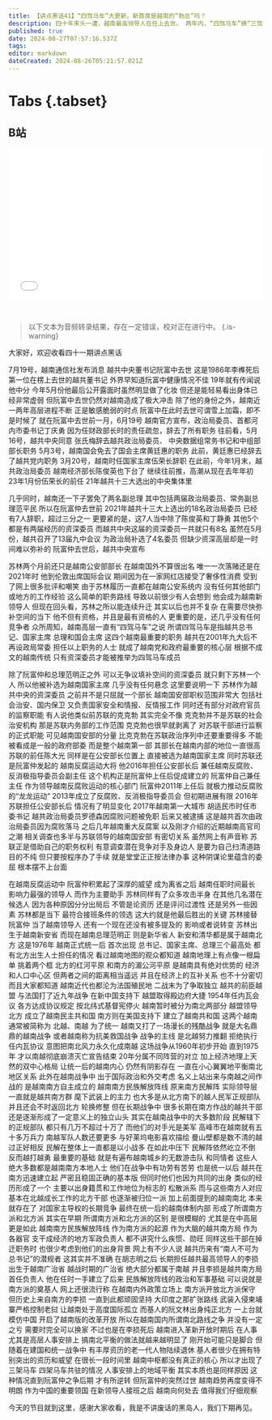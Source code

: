 ```yaml
---
title: 【讲点黑话41】“四驾马车”大更新，新首席是越南的“勃总”吗？
description: 四十年来头一遭，越南最高领导人在任上去世。 两年内，“四驾马车”换“三驾”去“四人”，天翻地覆。 “新”首席苏林履历单一，名声不显，他是谁？凭什么接班？
published: true
date: 2024-08-27T07:57:16.537Z
tags: 
editor: markdown
dateCreated: 2024-08-26T05:21:57.021Z
---
```


# Tabs {.tabset}

## B站

<div style="position: relative; padding: 30% 45%;">
<iframe style="position: absolute; width: 100%; height: 100%; left: 0; top: 0;" src="//player.bilibili.com/player.html?&bvid=BV1w142187SD&page=1&as_wide=1&high_quality=1&danmaku=1&autoplay=0" scrolling="no" border="0" frameborder="no" framespacing="0" allowfullscreen="true"></iframe>
</div>


#

> 以下文本为音频转录结果，存在一定错误，校对正在进行中。
{.is-warning}

大家好，欢迎收看四十一期讲点黑话

7月19号，越南通信社发布消息
越共中央董书记阮富中去世
这是1986年李榫死后第一位在楞上去世的越共董书记
外界早知道阮富中健康情况不佳
19年就有传闻说他中分
今年5月份他最后公开露面时虽然明显做了化妆
但还是能轻易看出身体已经非常虚弱
但阮富中去世仍然对越南造成了极大冲击
除了他的身份之外，越南近一两年高层进程不断
正是敏感脆弱的时点
阮富中在此时去世可谓雪上加霜，即不是时候了
就在阮富中去世前一月，6月19号
越南官方宣布，政治局委员、首都河内市委书记丁庆勇
因为任财政部长时的责任疏忽，辞去了所有职务
往前看，5月16号，越共中央同意
张氏梅辞去越共政治局委员、
中央数据组常务书记和中组部部长职务
5月3号，越南国会免去了国会主席黄廷惠的职务
此前，黄廷惠已经辞去了越共党内职务
3月20号，越南时任国家主席伍荣长辞职
在此前，今年1月末，越共政治局委员
越南经济部长陈俊英也下台了
继续往前推，高潮从现在去年年初
23年1月份伍荣长的前任
21年越共十三大选出的中央集体里
 
几乎同时，越南还一下子罢免了两名副总理
其中包括两届政治局委员、常务副总理范平民
所以在阮富仲去世前
2021年越共十三大上选出的18名政治局委员
已经有7人辞职，超过三分之一
更要紧的是，这7人当中除了陈俊英和丁静勇
其他5个都是有两届经历的资深委员
而越共中央这届的资深委员一共就只有8名
虽然在5月份，越共召开了13届九中会议
为政治局补选了4名委员
但缺少资深高层却是一时间难以弥补的
阮富仲去世后，越共中央宣布
 
苏林两个月前还只是越南公安部部长
在越南国外不算很出名
唯一一次落赌还是在2021年时
他到伦敦出席国际会议
期间因为在一家网红店接受了奢侈性消费
受到了网上很多批评和嘲笑
由于苏林履历一直都在越南公安系统内
没有任何其他部门或地方的工作经验
这么简单的职务路线
导致以前很少有人会想到
他会成为越南新领导人
但现在回头看，苏林之所以能连续升迁
其实以后也并不复杂
在需要尽快弥补空间的当下
他不但有资格，并且是最有资格的人
更重要的是，还几乎没有任何竞争者
众所周知，越南高层一直有“四驾马车”之说
所谓四驾马车是指越共总书记、国家主席
总理和国会主席
这四个越南最重要的职务
越共在2001年九大后不再设政局常委
担任以上职务的人士
就成了越南党和政府最重要的核心层
根据不成文的越南传统
只有资深委员才能被推举为四驾马车成员
 
除了阮富仲和总理范明正之外
可以无争议填补空间的资深委员
就只剩下苏林一个人
所以他被补选为越南国家主席
几乎没有任何悬念
这里要说明一下
苏林作为越共中央的资深委员
之前并不是只屈就一个部长
越南国安部职权范围非常大
包括社会治安、国内保卫
又负责国家安全和情报、反情报工作
同时还有部分对政府官员的监察职能
有人说他类似前苏联的克克勃
其实完全不像
克克勃并不是苏联的社会治安机构
那是苏联内务部的工作范围
克克勃也很早就剥离了
对苏联干部进行监察的正式职能
可见越南国安部的分量
比克克勃在苏联政治序列中还要重要得多
不能被看成是一般的政府部委
而是整个越南第一部
其部长在越南内部的地位一直很高
苏联的前任陈大光
同样是在公安部长位置上
直接被选为越南国家主席
同时苏联还是阮富仲发起的
越南反腐运动大将
他2016年担任公安部长后
兼任越南反腐败、反消极指导委员会副主任
这个机构正是阮富仲上任后促成建立的
阮富仲自己兼任主任
作为领导越南反腐败运动的核心部门
阮富仲2011年上任后
就极力推动反腐败的“龙龙运动”
2013年成立了反腐败、反消极指导委员会
但初期进展有限
2016年苏联担任公安部长后
情况有了明显变化
2017年越南第一大城市
胡适民市时任市委书记
越共政治局委员罗德森因腐败问题被免职
后来又被逮捕
这是越共首次由政治局委员因为腐败落马
之后几年越南重大反腐案
以及刚才介绍的近期越南高官司之潮
相关调查也多半与苏联领导的越南国安部
有密切关系
虽然网上有声音称
苏联正是借助自己的职务权利
有意调查潜在竞争对手及身边人
是要为自己扫清道路
目的不纯
但只要按程序办了手续
就是堂堂正正按法律办事
这种阴谋论里蕴含的委屈
根本摆不上台面


在越南反腐运动中
阮富仲积累起了深厚的威望
成为离省之后
越南任职时间最长
影响力最强的领导人
而作为主要助手
苏林同样有了众多攻击半身
在其他几名潜在候选人
因为各种原因分分出局后
不管是论资历
还是评问过渡性
还是另外一些因素
苏林都是当下
最符合接班条件的领选
这大约就是他最后胜出的关键
苏林接替阮富仲
当了越南领导人
还有一个现在还没有被多提及的
影响或者说转变
苏林出生于越南新安省
而现在越南总理范明正
则是新华省人
新安和清华都是属于越南北方
这是1976年
越南正式统一后
首次出现
总书记、国家主席、总理三个最高处
都有北方出生人士担任的情况
看过越南地图的观众都知道
越南地理上有点像一根扁单
挑着两个框
北方的红河平原
和南方的湄公河平原
是越南具有绝对优势的
经济和人口中心区
但两者之间的距离相当遥远
并且在经济上的互补关系
也不十分密切
而且大家都知道
越南近代也都沦为法国殖民地
二战末为了争取独立
越共的前臣越盟
与法国打了近九年战争
在新中国支持下
越盟取得殿边府大捷
1954年任内瓦会议
各方达成协议规定
按北纬式基督宪停火
越南暂时被分为南北两部分
越盟领导北方
成立了越南民主共和国
南方则在美国支持下
建立了越南共和国
这两个越南通常被简称为
北越、南越
为了统一
越南又打了一场漫长的残酷战争
就是大名鼎鼎的越南战争
或者越南称为抗美救国战争
战争的主线
是北越努力推翻
拒绝执行任内瓦协议
意图把南北风力永久化成南越
这场战争从1960年初步开始
直到1975年
才以南越彻底崩溃灭亡宣告结束
20年分属不同阵营的对立
加上经济地理上天然的双中心格局
让统一后的越南内心
仍然有阴影存在
一直在小心翼翼地平衡南北地区关系
此外在越南战争中
出于国际政治和外交考虑
名义上站出来与南越之间作战的
是越南南方自主成立的
越南南方民族解放阵线
原来南方民解阵
实际领导层一直就是越共南方群
麾下武装上的主力
也大多是从北方南下的越人民军正规部队
并且还会不时返回北方
轮换修整
但在长期战争中
很多长期在南方作战的越共干部
还是逐渐形成了一定意义上的独立山头
其实在越南战争中的大多数阶段
民解辖下的正规部队
都只有几万不超过十万了
而他们的对手光是美军
高峰市在越南就有五十多万兵力
南越军队人数还要更多
与好莱坞电影喜欢描绘
曼山壁都是数不清的越过正好相反
民解在整体上一直都是以小战多
在如此中压下
民解阵依然屹立不倒
反而越打越勇
最重要的基础
就是有遍布越南城乡的无数游击队
和同情者
这些人绝大多数都是越南南方本地人士
他们在战争中有功劳有苦劳
也是统一以后
越共在南方迅速建立起
严密且稳固正确的基本版
但同时他们也因为共同的出身
类似的经历形成了一个
主要以出身籍贯和工作地位为标志的
松散派系
而与这些南方人对应
基本在北越成长工作的北方干部
也逐渐被归位一派
加上前面提到的越南南北
本来就存在了
对国家主导权的长期竞争
最终在统一后的越南体制内部
形成了所谓南方派和北方派
其实在早期
所谓南方派和北方派的区别
是很模糊的
尤其是在中高层更是如此
越南南方民族解放阵线
作为南方派的起源
作为大脑的越共南方局
作为各器官
支干成经济的地方军政负责人
都不讲究什么疾惯、勋旺
同样这些干部在掉迁职务时
也很少考虑到他们的出身背景
网上有不少人说
越共历来有“南人不可为总书记”的潜规者
这其实并不准确
在胡志明之后
长期担任越共最高领导人的李损
出生于越南广治省
越战时期的广治省
绝大部分都属于南越
并且李损是越共南方局首任负责人
他在任时一手建立了后来
民族解放阵线的政治和军事基础
可以说就是南方派的奠基人
网上还很流行称
在越南内外政策立场上
南方派开放北方派保守
但历史上来自南方的李损
一直到此都顽固坚持
大印度之那扩张路线
武装入侵柬埔寨严格控制老挝
让越南处于高度国际孤立
而基人的阮文林出身纯正北方
一上台就模仿中国
开启了越南版的改革开放
所以在越南国内所谓南北路线之争
并没有一定之亏
需要时完全可以换家
不过也是在李损死后
越南进入革新开放时期后
在人事
尤其是高层人事安排上
搞南北平衡的做法就越来越明显了
刚开始可能只是脚合
但随着在建国和统一战争中
有丰厚资历的老一代人物陆续退休
基人者很少在拥有特别突出的资历和威望
在很长一段时间里
越南中枢都没有真正的核心
所以才出现了三架马车
四架马车共驻的情况
人事安排上的地域平衡
其实本质也是同样原因
这种情况直到阮富仲之争后期
才有所逆转
但阮富仲的突然过世
越南趋势再度变得不明朗
作为中国的重要领国
在新领导人接班之后
越南向何处去
值得我们仔细观察

今天的节目就到这里，感谢大家收看，我是不讲废话的黑岛人，我们下期再见。
